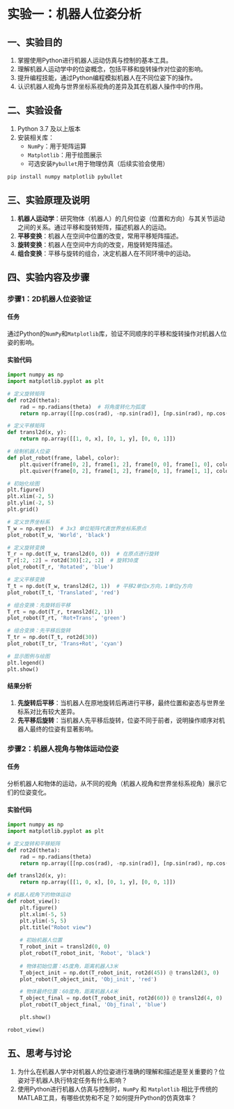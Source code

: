 # 实验一：机器人位姿分析

## 一、实验目的

1. 掌握使用Python进行机器人运动仿真与控制的基本工具。
2. 理解机器人运动学中的位姿概念，包括平移和旋转操作对位姿的影响。
3. 提升编程技能，通过Python编程模拟机器人在不同位姿下的操作。
4. 认识机器人视角与世界坐标系视角的差异及其在机器人操作中的作用。

## 二、实验设备

1. Python 3.7 及以上版本
2. 安装相关库：
   - `NumPy`：用于矩阵运算
   - `Matplotlib`：用于绘图展示
   - 可选安装`Pybullet`用于物理仿真（后续实验会使用）

```bash
pip install numpy matplotlib pybullet
```

## 三、实验原理及说明

1. **机器人运动学**：研究物体（机器人）的几何位姿（位置和方向）与其关节运动之间的关系。通过平移和旋转矩阵，描述机器人的运动。
2. **平移变换**：机器人在空间中位置的改变，常用平移矩阵描述。
3. **旋转变换**：机器人在空间中方向的改变，用旋转矩阵描述。
4. **组合变换**：平移与旋转的组合，决定机器人在不同环境中的运动。

## 四、实验内容及步骤

### 步骤1：2D机器人位姿验证

#### 任务
通过Python的`NumPy`和`Matplotlib`库，验证不同顺序的平移和旋转操作对机器人位姿的影响。

#### 实验代码

```python
import numpy as np
import matplotlib.pyplot as plt

# 定义旋转矩阵
def rot2d(theta):
    rad = np.radians(theta)  # 将角度转化为弧度
    return np.array([[np.cos(rad), -np.sin(rad)], [np.sin(rad), np.cos(rad)]])

# 定义平移矩阵
def transl2d(x, y):
    return np.array([[1, 0, x], [0, 1, y], [0, 0, 1]])

# 绘制机器人位姿
def plot_robot(frame, label, color):
    plt.quiver(frame[0, 2], frame[1, 2], frame[0, 0], frame[1, 0], color=color, angles='xy', scale_units='xy', scale=1, label=label)
    plt.quiver(frame[0, 2], frame[1, 2], frame[0, 1], frame[1, 1], color=color, angles='xy', scale_units='xy', scale=1)

# 初始化绘图
plt.figure()
plt.xlim(-2, 5)
plt.ylim(-2, 5)
plt.grid()

# 定义世界坐标系
T_w = np.eye(3)  # 3x3 单位矩阵代表世界坐标系原点
plot_robot(T_w, 'World', 'black')

# 定义旋转变换
T_r = np.dot(T_w, transl2d(0, 0))  # 在原点进行旋转
T_r[:2, :2] = rot2d(30)[:2, :2]  # 旋转30度
plot_robot(T_r, 'Rotated', 'blue')

# 定义平移变换
T_t = np.dot(T_w, transl2d(2, 1))  # 平移2单位x方向，1单位y方向
plot_robot(T_t, 'Translated', 'red')

# 组合变换：先旋转后平移
T_rt = np.dot(T_r, transl2d(2, 1))
plot_robot(T_rt, 'Rot+Trans', 'green')

# 组合变换：先平移后旋转
T_tr = np.dot(T_t, rot2d(30))
plot_robot(T_tr, 'Trans+Rot', 'cyan')

# 显示图例与绘图
plt.legend()
plt.show()
```

#### 结果分析

1. **先旋转后平移**：当机器人在原地旋转后再进行平移，最终位置和姿态与世界坐标系对比有较大差异。
2. **先平移后旋转**：当机器人先平移后旋转，位姿不同于前者，说明操作顺序对机器人最终的位姿有显著影响。

### 步骤2：机器人视角与物体运动位姿

#### 任务
分析机器人和物体的运动，从不同的视角（机器人视角和世界坐标系视角）展示它们的位姿变化。

#### 实验代码
```python
import numpy as np
import matplotlib.pyplot as plt

# 定义旋转和平移矩阵
def rot2d(theta):
    rad = np.radians(theta)
    return np.array([[np.cos(rad), -np.sin(rad)], [np.sin(rad), np.cos(rad)]])

def transl2d(x, y):
    return np.array([[1, 0, x], [0, 1, y], [0, 0, 1]])

# 机器人视角下的物体运动
def robot_view():
    plt.figure()
    plt.xlim(-5, 5)
    plt.ylim(-5, 5)
    plt.title("Robot view")
    
    # 初始机器人位置
    T_robot_init = transl2d(0, 0)
    plot_robot(T_robot_init, 'Robot', 'black')
    
    # 物体初始位置：45度角，距离机器人3米
    T_object_init = np.dot(T_robot_init, rot2d(45)) @ transl2d(3, 0)
    plot_robot(T_object_init, 'Obj_init', 'red')

    # 物体最终位置：60度角，距离机器人4米
    T_object_final = np.dot(T_robot_init, rot2d(60)) @ transl2d(4, 0)
    plot_robot(T_object_final, 'Obj_final', 'blue')

    plt.show()

robot_view()
```

## 五、思考与讨论

1. 为什么在机器人学中对机器人的位姿进行准确的理解和描述是至关重要的？位姿对于机器人执行特定任务有什么影响？
2. 使用Python进行机器人仿真与控制时，`NumPy` 和 `Matplotlib` 相比于传统的MATLAB工具，有哪些优势和不足？如何提升Python的仿真效率？

